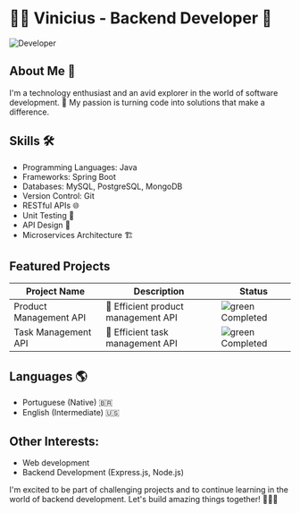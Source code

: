 # 👨‍💻 Vinicius - Backend Developer 👾

![Developer](https://example.com/path-to-your-image/developer.png)

## About Me 🚀
I'm a technology enthusiast and an avid explorer in the world of software development. 🌟 My passion is turning code into solutions that make a difference. 

## Skills 🛠️
- Programming Languages: Java
- Frameworks: Spring Boot
- Databases: MySQL, PostgreSQL, MongoDB
- Version Control: Git
- RESTful APIs 🌐
- Unit Testing 🧪
- API Design 📏
- Microservices Architecture 🏗️

## Featured Projects

| Project Name            | Description                                           | Status       |
|-------------------------|-------------------------------------------------------|--------------|
| Product Management API  | 🚀 Efficient product management API                | ![green](https://via.placeholder.com/15/008000/000000?text=Completed) Completed |
| Task Management API     | 🚀 Efficient task management API                   | ![green](https://via.placeholder.com/15/008000/000000?text=Completed) Completed |

## Languages 🌎
- Portuguese (Native) 🇧🇷
- English (Intermediate) 🇺🇸

## Other Interests:
- Web development
- Backend Development (Express.js, Node.js)

I'm excited to be part of challenging projects and to continue learning in the world of backend development. Let's build amazing things together! 🚀👨‍💻
